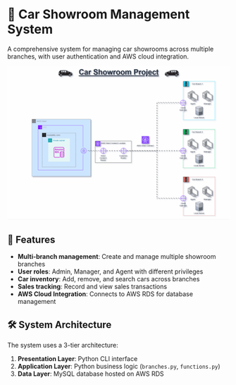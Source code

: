 # 🚗 Car Showroom Management System

A comprehensive system for managing car showrooms across multiple branches, with user authentication and AWS cloud integration.

![Project Diagram](Project%20Diagram.gif)

## 🌟 Features

- **Multi-branch management**: Create and manage multiple showroom branches
- **User roles**: Admin, Manager, and Agent with different privileges
- **Car inventory**: Add, remove, and search cars across branches
- **Sales tracking**: Record and view sales transactions
- **AWS Cloud Integration**: Connects to AWS RDS for database management

## 🛠️ System Architecture

The system uses a 3-tier architecture:
1. **Presentation Layer**: Python CLI interface
2. **Application Layer**: Python business logic (`branches.py`, `functions.py`)
3. **Data Layer**: MySQL database hosted on AWS RDS
